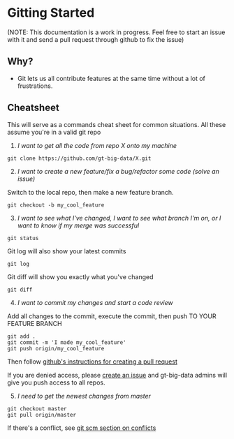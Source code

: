 Gitting Started
===============

(NOTE: This documentation is a work in progress. Feel free to start an issue with it and send a pull request through github to fix the issue)

## Why?
- Git lets us all contribute features at the same time without a lot of frustrations.

## Cheatsheet
This will serve as a commands cheat sheet for common situations. All these assume you're in a valid git repo

1) *I want to get all the code from repo X onto my machine*
```
git clone https://github.com/gt-big-data/X.git
```

2) *I want to create a new feature/fix a bug/refactor some code (solve an issue)*

Switch to the local repo, then make a new feature branch.
```
git checkout -b my_cool_feature
```

3) *I want to see what I've changed, I want to see what branch I'm on, or I want to know if my merge was successful*
```
git status
```

Git log will also show your latest commits
```
git log
```

Git diff will show you exactly what you've changed
```
git diff
```

4) *I want to commit my changes and start a code review*

Add all changes to the commit, execute the commit, then push TO YOUR FEATURE BRANCH
```
git add .
git commit -m 'I made my_cool_feature'
git push origin/my_cool_feature
```
Then follow [github's instructions for creating a pull request](https://help.github.com/articles/using-pull-requests#shared-repository-model)

If you are denied access, please [create an issue](https://github.com/gt-big-data/git-started/issues/new) and gt-big-data admins will give you push access to all repos.


5) *I need to get the newest changes from master*

```
git checkout master
git pull origin/master
```
If there's a conflict, see [git scm section on conflicts](http://git-scm.com/book/en/Git-Branching-Basic-Branching-and-Merging#Basic-Merge-Conflicts)